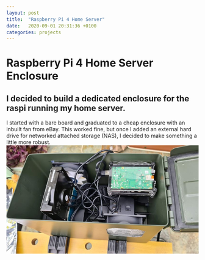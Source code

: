 ```yaml
---
layout: post
title:  "Raspberry Pi 4 Home Server"
date:   2020-09-01 20:31:36 +0100
categories: projects
---
```

# Raspberry Pi 4 Home Server Enclosure
## I decided to build a dedicated enclosure for the raspi running my home server.
I started with a bare board and graduated to a cheap enclosure with an inbuilt fan from eBay. This worked fine, but once I added an external hard drive for networked attached storage (NAS), I decided to make something a little more robust.
![Pi_inside](\images\ammo_pi_inside.jpg)